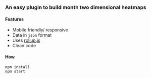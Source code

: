 ### An easy plugin to build month two dimensional heatmaps

#### Features
- Mobile friendly/ responsive
- Data in `json` format
- Uses [rollup.js](https://github.com/rollup/rollup)
- Clean code

#### How
`npm install`   
`npm start`
